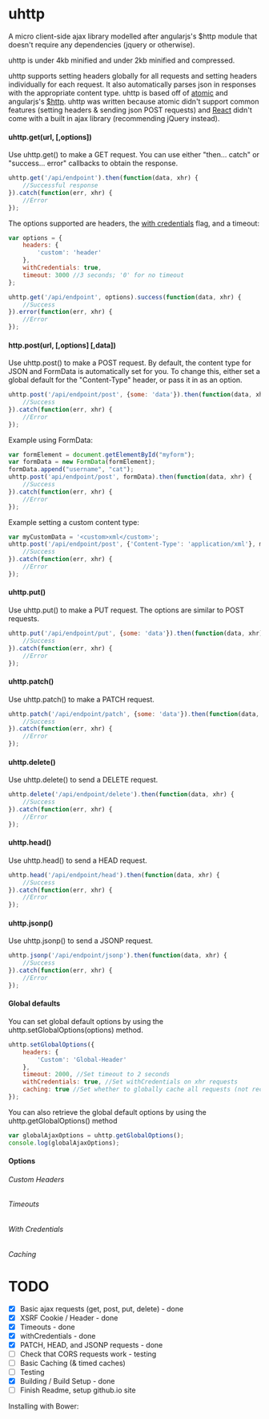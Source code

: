 # uhttp

A micro client-side ajax library modelled after angularjs's $http module that doesn't require any dependencies (jquery or otherwise). 

uhttp is under 4kb minified and under 2kb minified and compressed.

uhttp supports setting headers globally for all requests and setting headers individually for each request. It also automatically parses json in responses with the appropriate content type. uhttp is based off of [atomic](https://github.com/toddmotto/atomic) and angularjs's [$http](https://github.com/angular/angular.js/blob/v1.3.x/src/ng/http.js). uhttp was written because atomic didn't support common features (setting headers & sending json POST requests) and [React](https://facebook.github.io/react/index.html) didn't come with a built in ajax library (recommending jQuery instead).

#### uhttp.get(url, [,options])
Use uhttp.get() to make a GET request. You can use either "then... catch" or "success... error" callbacks to obtain the response.

```javascript
uhttp.get('/api/endpoint').then(function(data, xhr) {
    //Successful response
}).catch(function(err, xhr) {
    //Error
});

```

The options supported are headers, the [with credentials](https://developer.mozilla.org/en-US/docs/Web/HTTP/Access_control_CORS#Requests_with_credentials) flag, and a timeout:

```javascript
var options = {
    headers: {
        'custom': 'header'
    },
    withCredentials: true,
    timeout: 3000 //3 seconds; '0' for no timeout
};

uhttp.get('/api/endpoint', options).success(function(data, xhr) {
    //Success
}).error(function(err, xhr) {
    //Error
});

```

#### http.post(url, [,options] [,data])

Use uhttp.post() to make a POST request. By default, the content type for JSON and FormData is automatically set for you. To change this, either set a global default for the "Content-Type" header, or pass it in as an option.

```javascript
uhttp.post('/api/endpoint/post', {some: 'data'}).then(function(data, xhr) {
    //Success
}).catch(function(err, xhr) {
    //Error
});
```

Example using FormData:
```javascript
var formElement = document.getElementById("myform");
var formData = new FormData(formElement);
formData.append("username", "cat");
uhttp.post('api/endpoint/post', formData).then(function(data, xhr) {
    //Success
}).catch(function(err, xhr) {
    //Error
});
```

Example setting a custom content type:
```javascript
var myCustomData = '<custom>xml</custom>';
uhttp.post('/api/endpoint/post', {'Content-Type': 'application/xml'}, myCustomData).then(function(data, xhr) {
    //Success
}).catch(function(err, xhr) {
    //Error
});
```

#### uhttp.put()

Use uhttp.put() to make a PUT request. The options are similar to POST requests.

```javascript
uhttp.put('/api/endpoint/put', {some: 'data'}).then(function(data, xhr) {
    //Success
}).catch(function(err, xhr) {
    //Error
});
```

#### uhttp.patch()

Use uhttp.patch() to make a PATCH request.

```javascript
uhttp.patch('/api/endpoint/patch', {some: 'data'}).then(function(data, xhr) {
    //Success
}).catch(function(err, xhr) {
    //Error
});
```

#### uhttp.delete()

Use uhttp.delete() to send a DELETE request.

```javascript
uhttp.delete('/api/endpoint/delete').then(function(data, xhr) {
    //Success
}).catch(function(err, xhr) {
    //Error
});
```

#### uhttp.head()

Use uhttp.head() to send a HEAD request.

```javascript
uhttp.head('/api/endpoint/head').then(function(data, xhr) {
    //Success
}).catch(function(err, xhr) {
    //Error
});
```

#### uhttp.jsonp()

Use uhttp.jsonp() to send a JSONP request.

```javascript
uhttp.jsonp('/api/endpoint/jsonp').then(function(data, xhr) {
    //Success
}).catch(function(err, xhr) {
    //Error
});
```

#### Global defaults

You can set global default options by using the uhttp.setGlobalOptions(options) method.

```javascript
uhttp.setGlobalOptions({
    headers: {
        'Custom': 'Global-Header'
    },
    timeout: 2000, //Set timeout to 2 seconds
    withCredentials: true, //Set withCredentials on xhr requests
    caching: true //Set whether to globally cache all requests (not recommended - use individual request options instead)
});
```

You can also retrieve the global default options by using the uhttp.getGlobalOptions() method

```javascript
var globalAjaxOptions = uhttp.getGlobalOptions();
console.log(globalAjaxOptions);
```

#### Options

###### Custom Headers

###### Timeouts

###### With Credentials

###### Caching


# TODO
- [x] Basic ajax requests (get, post, put, delete) - done
- [x] XSRF Cookie / Header - done
- [x] Timeouts - done
- [x] withCredentials - done
- [x] PATCH, HEAD, and JSONP requests - done
- [ ] Check that CORS requests work - testing
- [ ] Basic Caching (& timed caches)
- [ ] Testing
- [x] Building / Build Setup - done
- [ ] Finish Readme, setup github.io site

Installing with Bower:




